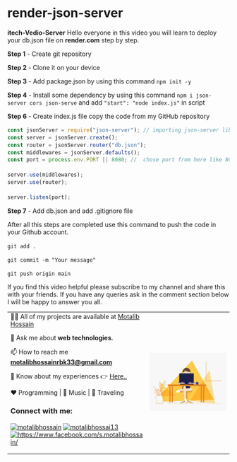 # render-json-server

**itech-Vedio-Server**
Hello everyone in this video you will learn to deploy your db.json file on **render.com** step by step.

**Step 1** -   Create git repository

**Step 2** - Clone it on your device

**Step 3** - Add package.json by using this command `npm init -y`

**Step 4** - Install some dependency by using this command `npm i json-server cors json-serve` and add ` "start": "node index.js" ` in script 

**Step 6** - Create index.js file copy the code from my GitHub repository

```javaScript
const jsonServer = require("json-server"); // importing json-server library
const server = jsonServer.create();
const router = jsonServer.router("db.json");
const middlewares = jsonServer.defaults();
const port = process.env.PORT || 8080; //  chose port from here like 8080, 3001

server.use(middlewares);
server.use(router);

server.listen(port);

```

**Step 7** - Add db.json and add .gitignore file


After all this steps are completed use this command to push the code in your Github account.

`git add .`

`git commit -m "Your message"`

`git push origin main`


If you find this video helpful please subscribe to my channel and share this with your friends. If you have any queries ask in the comment section below I will be happy to answer you all.

<!-- - 🌱 I’m currently learning **Django , Python ,React etc.** -->
<table width="100%">
	<tr>
		<td width="60%">
👨‍💻 All of my projects are available at <a href="https://motalibhossain.github.io/portfolio/">Motalib Hossain</a>

💬 Ask me about **web technologies.**

📫 How to reach me **motalibhossainrbk33@gmail.com**

📄 Know about my experiences 👉 [Here..](https://motalibhossain.github.io/portfolio/)
<p>❤️ Programming | 🖤 Music | 💙 Traveling</p>
<h3 align="left">Connect with me:</h3>
<p align="left">
<a href="https://linkedin.com/in/motalibhossain" target="blank"><img align="center" src="https://cdn.jsdelivr.net/npm/simple-icons@3.0.1/icons/linkedin.svg" alt="motalibhossain" height="30" width="40" /></a>
<a href="https://twitter.com/motalibhossai13" target="blank"><img align="center" src="https://cdn.jsdelivr.net/npm/simple-icons@3.0.1/icons/twitter.svg" alt="motalibhossai13" height="30" width="40" /></a>
<a href="https://fb.com/https://www.facebook.com/s.motalibhossain/" target="blank"><img align="center" src="https://cdn.jsdelivr.net/npm/simple-icons@3.0.1/icons/facebook.svg" alt="https://www.facebook.com/s.motalibhossain/" height="30" width="40" /></a>
</p>
		</td>
		<td width="40%"><img width="400px" src="https://github.com/MotalibHossain/MotalibHossain/blob/main/code.gif?raw=true" alt="motalibhossain" /></td>
	</tr>
</table>

